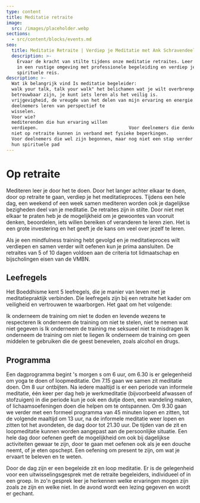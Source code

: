 ```yaml
---
type: content
title: Meditatie retraite
image:
  src: /images/placeholder.webp
sections:
  - src/content/blocks/events.md
seo:
  title: Meditatie Retraite | Verdiep je Meditatie met Ank Schravendeel
  description: >-
    Ervaar de kracht van stilte tijdens onze meditatie retraites. Leer mediteren
    in een rustige omgeving met professionele begeleiding en verdiep je
    spirituele reis.
description: >-
  Wat ik belangrijk vind Is meditatie begeleider:                           -
  walk your talk, talk your walk" het belichamen wat je wilt overbrengen.      -
  betrouwbaar zijn, je kunt iets leren als het veilig is.                     -
  vrijgevigheid, de vreugde van het delen van mijn ervaring en energie.     -
  deelnemers leren van perspectief te
  wisselen.                                                                 
  Voor wie?                                                                Voor
  mediterenden die hun ervaring willen
  verdiepen.                                  Voor deelnemers die denken dat ze
  niet op retraite kunnen in verband met fysieke beperkingen.                   
  Voor deelnemers die wel zijn begonnen, maar nog niet een stap verder gaan op
  hun spirituele pad
---
```

# Op retraite

Mediteren leer je door het te doen. Door het langer achter elkaar te doen, door op retraite te gaan, verdiep je het meditatieproces. Tijdens een hele dag, een weekend of een week samen mediteren worden ook je dagelijkse bezigheden deel van je meditatie. De retraites zijn in stilte. Door niet met elkaar te praten heb je de mogelijkheid om je gewoontes van vooruit denken, beoordelen, iets willen bereiken of veranderen te leren zien. Het is een grote investering en het geeft je de kans om veel over jezelf te leren.

Als je een mindfulness training hebt gevolgd en je meditatieproces wilt verdiepen en samen verder wilt oefenen kun je prima aansluiten. De retraites van 5 of 10 dagen voldoen aan de criteria tot lidmaatschap en bijscholingen eisen van de VMBN.



## Leefregels

Het Boeddhisme kent 5 leefregels, die je manier van leven met je meditatiepraktijk verbinden. Die leefregels zijn bij een retraite het kader om veiligheid en vertrouwen te waarborgen. Het gaat om het volgende:

Ik onderneem de training om niet te doden en levende wezens te respecteren
Ik onderneem de training om niet te stelen, niet te nemen wat niet gegeven is
Ik onderneem de training me seksueel niet te misdragen
Ik onderneem de training om niet te liegen
Ik onderneem de training om geen middelen te gebruiken die de geest benevelen, zoals alcohol en drugs.

## Programma

Een dagprogramma begint 's morgen s om 6 uur, om 6.30 is er gelegenheid om yoga te doen of loopmeditatie. Om 7.15 gaan we samen zit meditatie doen. Om 8 uur ontbijten. Na iedere maaltijd is er een periode van informele meditatie, één keer per dag heb je werkmeditatie (bijvoorbeeld afwassen of stofzuigen) in die periode kun je ook een dutje doen, een wandeling maken, of lichaamsoefeningen doen die helpen om te ontspannen. Om 9.30 gaan we verder met een formeel programma van 45 minuten lopen en zitten, tot de volgende maaltijd om 13 uur, na de informele meditatie weer lopen en zitten tot het avondeten, de dag door tot 21.30 uur. De tijden van de zit en loopmeditatie kunnen worden aangepast aan de persoonlijke situatie. Een hele dag door oefenen geeft de mogelijkheid om ook bij dagelijkse activiteiten gewaar te zijn, door te gaan met oefenen ook als je een douche neemt, of je eten opschept. Een oefening om present te zijn, om wat je ervaart te beleven en te weten.

Door de dag zijn er een begeleide zit en loop meditatie. Er is de gelegenheid voor een uitwisselingsgesprek met de retraite begeleiders, individueel of in een groep. In zo'n gesprek leer je herkennen welke ervaringen mogen zijn zoals ze zijn en welke niet. In de avond wordt een lezing gegeven en wordt er gechant.
